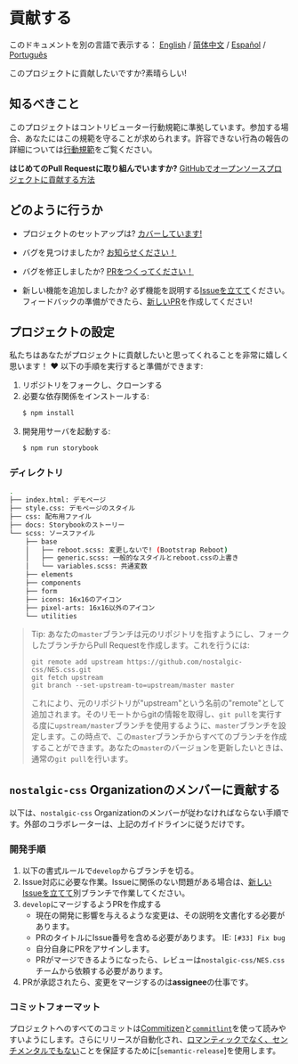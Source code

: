 # 貢献する

このドキュメントを別の言語で表示する：
[English](CONTRIBUTING.md) / [简体中文](CONTRIBUTING-zh-CN.md) / [Español](.github/CONTRIBUTING-es.md) / [Português](.github/CONTRIBUTING-pt-BR.md)

このプロジェクトに貢献したいですか?素晴らしい!

## 知るべきこと

このプロジェクトはコントリビューター行動規範に準拠しています。参加する場合、あなたにはこの規範を守ることが求められます。許容できない行為の報告の詳細については[行動規範][code-of-conduct]をご覧ください。

**はじめてのPull Requestに取り組んでいますか?**
[GitHubでオープンソースプロジェクトに貢献する方法][egghead]

## どのように行うか

* プロジェクトのセットアップは?
  [カバーしています!](#project-setup)

* バグを見つけましたか?
  [お知らせください！][new-issue]

* バグを修正しましたか?
  [PRをつくってください！][new-pr]

* 新しい機能を追加しましたか?
  必ず機能を説明する[Issueを立てて][new-issue]ください。フィードバックの準備ができたら、[新しいPR][new-pr]を作成してください!

## プロジェクトの設定

私たちはあなたがプロジェクトに貢献したいと思ってくれることを非常に嬉しく思います！ :heart: 以下の手順を実行すると準備ができます:

1. リポジトリをフォークし、クローンする
2. 必要な依存関係をインストールする:
    ```sh
    $ npm install
    ```
3. 開発用サーバを起動する:
    ```sh
    $ npm run storybook
    ```

### ディレクトリ
```sh
.
├── index.html: デモページ
├── style.css: デモページのスタイル
├── css: 配布用ファイル
├── docs: Storybookのストーリー
└── scss: ソースファイル
    ├── base
    │   ├── reboot.scss: 変更しないで! (Bootstrap Reboot)
    │   ├── generic.scss: 一般的なスタイルとreboot.cssの上書き
    │   └── variables.scss: 共通変数
    ├── elements
    ├── components
    ├── form
    ├── icons: 16x16のアイコン
    ├── pixel-arts: 16x16以外のアイコン
    └── utilities
```

> Tip: あなたの`master`ブランチは元のリポジトリを指すようにし、フォークしたブランチからPull Requestを作成します。これを行うには:
>
> ```
> git remote add upstream https://github.com/nostalgic-css/NES.css.git
> git fetch upstream
> git branch --set-upstream-to=upstream/master master
> ```
>
> これにより、元のリポジトリが"upstream"という名前の"remote"として追加されます。そのリモートからgitの情報を取得し、`git pull`を実行する度に`upstream/master`ブランチを使用するように、`master`ブランチを設定します。この時点で、この`master`ブランチからすべてのブランチを作成することができます。あなたの`master`のバージョンを更新したいときは、通常の`git pull`を行います。

## `nostalgic-css` Organizationのメンバーに貢献する

以下は、`nostalgic-css` Organizationのメンバーが従わなければならない手順です。外部のコラボレーターは、上記のガイドラインに従うだけです。

### 開発手順

1. 以下の書式ルールで`develop`からブランチを切る。
2. Issue対応に必要な作業。Issueに関係のない問題がある場合は、[新しいIssueを立てて][new-issue]別ブランチで作業してください。
3. `develop`にマージするようPRを作成する
    * 現在の開発に影響を与えるような変更は、その説明を文書化する必要があります。
    * PRのタイトルにIssue番号を含める必要があります。 IE: `[#33] Fix bug`
    * 自分自身にPRをアサインします。
    * PRがマージできるようになったら、レビューは`nostalgic-css/NES.css`チームから依頼する必要があります。
4. PRが承認されたら、変更をマージするのは**assignee**の仕事です。

### コミットフォーマット

プロジェクトへのすべてのコミットは[Commitizen][commitizen]と[`commitlint`][commitlint]を使って読みやすいようにします。さらにリリースが自動化され、[ロマンティックでなく、センチメンタルでもない][sentimental-versioning]ことを保証するために[`semantic-release`]を使用します。





[code-of-conduct]: https://github.com/nostalgic-css/NES.css/blob/master/CODE_OF_CONDUCT.md
[commitizen]: https://github.com/commitizen/cz-cli
[commitlint]: [https://github.com/marionebl/commitlint]
[egghead]: https://egghead.io/series/how-to-contribute-to-an-open-source-project-on-github
[new-issue]: https://github.com/nostalgic-css/NES.css/issues/new
[new-pr]: https://github.com/nostalgic-css/NES.css/compare/develop...develop
[semantic-release]: https://github.com/semantic-release/semantic-release
[sentimental-versioning]: http://sentimentalversioning.org/

